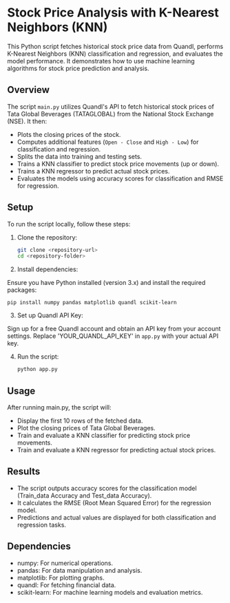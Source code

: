 # Stock Price Analysis with K-Nearest Neighbors (KNN)

This Python script fetches historical stock price data from Quandl, performs K-Nearest Neighbors (KNN) classification and regression, and evaluates the model performance. It demonstrates how to use machine learning algorithms for stock price prediction and analysis.

## Overview

The script `main.py` utilizes Quandl's API to fetch historical stock prices of Tata Global Beverages (TATAGLOBAL) from the National Stock Exchange (NSE). It then:
- Plots the closing prices of the stock.
- Computes additional features (`Open - Close` and `High - Low`) for classification and regression.
- Splits the data into training and testing sets.
- Trains a KNN classifier to predict stock price movements (up or down).
- Trains a KNN regressor to predict actual stock prices.
- Evaluates the models using accuracy scores for classification and RMSE for regression.

## Setup

To run the script locally, follow these steps:

1. Clone the repository:

   ```bash
   git clone <repository-url>
   cd <repository-folder>

2. Install dependencies:

Ensure you have Python installed (version 3.x) and install the required packages:
    
    pip install numpy pandas matplotlib quandl scikit-learn

3. Set up Quandl API Key:

Sign up for a free Quandl account and obtain an API key from your account settings. Replace 'YOUR_QUANDL_API_KEY' in `app.py` with your actual API key.

4. Run the script:
    ```bash
    python app.py

## Usage
After running main.py, the script will:

- Display the first 10 rows of the fetched data.
- Plot the closing prices of Tata Global Beverages.
- Train and evaluate a KNN classifier for predicting stock price movements.
- Train and evaluate a KNN regressor for predicting actual stock prices.

## Results
- The script outputs accuracy scores for the classification model (Train_data Accuracy and Test_data Accuracy).
- It calculates the RMSE (Root Mean Squared Error) for the regression model.
- Predictions and actual values are displayed for both classification and regression tasks.

## Dependencies
- numpy: For numerical operations.
- pandas: For data manipulation and analysis.
- matplotlib: For plotting graphs.
- quandl: For fetching financial data.
- scikit-learn: For machine learning models and evaluation metrics.
